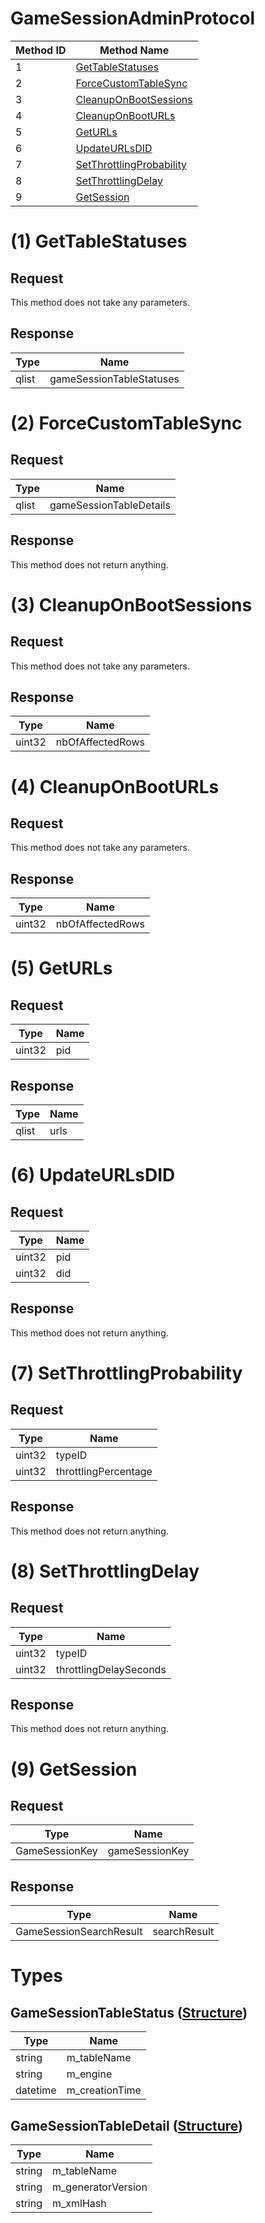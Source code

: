 # GameSessionAdminProtocol

| Method ID | Method Name |
|-----------|-------------|
| 1 | [GetTableStatuses](#1-gettablestatuses) |
| 2 | [ForceCustomTableSync](#2-forcecustomtablesync) |
| 3 | [CleanupOnBootSessions](#3-cleanuponbootsessions) |
| 4 | [CleanupOnBootURLs](#4-cleanuponbooturls) |
| 5 | [GetURLs](#5-geturls) |
| 6 | [UpdateURLsDID](#6-updateurlsdid) |
| 7 | [SetThrottlingProbability](#7-setthrottlingprobability) |
| 8 | [SetThrottlingDelay](#8-setthrottlingdelay) |
| 9 | [GetSession](#9-getsession) |

# (1) GetTableStatuses

## Request
This method does not take any parameters.

## Response

| Type | Name |
|------|------|
| qlist<GameSessionTableStatus> | gameSessionTableStatuses |

# (2) ForceCustomTableSync

## Request

| Type | Name |
|------|------|
| qlist<GameSessionTableDetail> | gameSessionTableDetails |

## Response
This method does not return anything.

# (3) CleanupOnBootSessions

## Request
This method does not take any parameters.

## Response

| Type | Name |
|------|------|
| uint32 | nbOfAffectedRows |

# (4) CleanupOnBootURLs

## Request
This method does not take any parameters.

## Response

| Type | Name |
|------|------|
| uint32 | nbOfAffectedRows |

# (5) GetURLs

## Request

| Type | Name |
|------|------|
| uint32 | pid |

## Response

| Type | Name |
|------|------|
| qlist<stationurl> | urls |

# (6) UpdateURLsDID

## Request

| Type | Name |
|------|------|
| uint32 | pid |
| uint32 | did |

## Response
This method does not return anything.

# (7) SetThrottlingProbability

## Request

| Type | Name |
|------|------|
| uint32 | typeID |
| uint32 | throttlingPercentage |

## Response
This method does not return anything.

# (8) SetThrottlingDelay

## Request

| Type | Name |
|------|------|
| uint32 | typeID |
| uint32 | throttlingDelaySeconds |

## Response
This method does not return anything.

# (9) GetSession

## Request

| Type | Name |
|------|------|
| GameSessionKey | gameSessionKey |

## Response

| Type | Name |
|------|------|
| GameSessionSearchResult | searchResult |

# Types

## GameSessionTableStatus ([Structure](https://github.com/kinnay/NintendoClients/wiki/NEX-Common-Types#structure))

| Type | Name |
|------|------|
| string | m_tableName |
| string | m_engine |
| datetime | m_creationTime |

## GameSessionTableDetail ([Structure](https://github.com/kinnay/NintendoClients/wiki/NEX-Common-Types#structure))

| Type | Name |
|------|------|
| string | m_tableName |
| string | m_generatorVersion |
| string | m_xmlHash |

